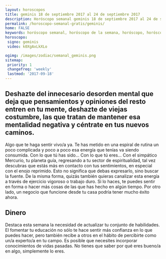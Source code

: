 ```yaml
---
layout: horoscopos
title: geminis 18 de septiembre 2017 al 24 de septiembre 2017 
description: Horóscopo semanal geminis 18 de septiembre 2017 al 24 de septiembre 2017. Deshazte del innecesario desorden mental que deja que pensamientos y opiniones del resto entren en tu mente, deshazte de viejas costumbre, las que tratan de mantener esa mentalidad negativa y céntrate en tus nuevos caminos.
permalink: /horoscopo-semanal-gratis/geminis/
home: FALSE
keywords: horóscopo semanal, horóscopo de la semana, horóscopo, horóscopo gratis,horóscopos, horóscopo esperanza gracia, horoscopos geminis la semana, horóscopos gratis, Tarot, Astrologia, Zodíaco, geminis, horoscopo gratis, semanal
horoscopo:
 signo: geminis
 video: k0XgAxLkXLo

ogimg: /images/zodiac/semanal_geminis.png
sitemap:
 priority: 1
 changefreq: 'weekly'
 lastmod: '2017-09-18'
---
```




## Deshazte del innecesario desorden mental que deja que pensamientos y opiniones del resto entren en tu mente, deshazte de viejas costumbre, las que tratan de mantener esa mentalidad negativa y céntrate en tus nuevos caminos.

Algo que te haga sentir vivo/a ya. Te has metido en una espiral de rutina un poco complicada y poco a poco esa energía que tenías va siendo consumida. Con lo que tú has sido… Con lo que tú eres…
Con el simpático Mercurio, tu planeta guía, regresando a tu sector de espiritualidad, tal vez descubras que estás más en contacto con tus sentimientos, en especial con el enojo reprimido. Esto no significa que debas expresarlo, sino buscar la fuente. De la misma forma, quizás también quieras canalizar esta energía a través de ejercicio vigoroso o trabajo duro. Si lo haces, te puedes sentir en forma o hacer más cosas de las que has hecho en algún tiempo. Por otro lado, un negocio que funcione desde tu casa podría tener mucho éxito ahora.

## Dinero

Destaca esta semana la necesidad de actualizar tu conjunto de habilidades. El fomentar tu educación no sólo te hace sentir más confianza en lo que puedes hacer, pero también recibe a otros en el hábito de percibirte como un/a experto/a en tu campo. Es posible que necesites incorporar conocimientos de vidas pasadas. No tienes que saber por qué eres bueno/a en algo, simplemente lo eres.